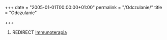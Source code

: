 +++
date = "2005-01-01T00:00:00+01:00"
permalink = "/Odczulanie/"
title = "Odczulanie"

+++

1.  REDIRECT [Immunoterapia](/atopedia/Immunoterapia "wikilink")
